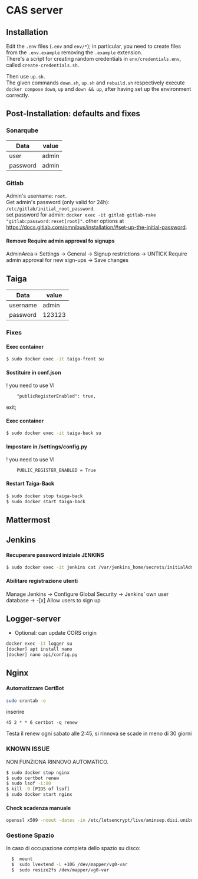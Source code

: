 # CAS server

## Installation
Edit the `.env` files (`.env` and `env/*`); in particular, you need to create files from the `.env.example` removing the `.example` extension.  
There's a script for creating random credentials in `env/credentials.env`, called `create-credentials.sh`.  

Then use `up.sh`.  
The given commands `down.sh`, `up.sh` and `rebuild.sh` respectively execute `docker compose` `down`, `up` and `down && up`, after having set up the environment correctly.  

## Post-Installation: defaults and fixes

### Sonarqube

Data | value
-----|-----
user | admin
password | admin

### Gitlab

Admin's username: `root`.  
Get admin's password (only valid for 24h): `/etc/gitlab/initial_root_password`.  
set password for admin: `docker exec -it gitlab gitlab-rake "gitlab:password:reset[root]"`.
other options at https://docs.gitlab.com/omnibus/installation/#set-up-the-initial-password.    

#### Remove Require admin approval fo signups
AdminArea-> Settings -> General -> Signup restrictions -> UNTICK Require admin approval for new sign-ups -> Save changes

## Taiga

Data | value
-----|-----
username | admin
password | 123123

### Fixes

#### Exec container
```bash
$ sudo docker exec -it taiga-front su
```
#### Sostituire in conf.json
! you need to use VI
```
    "publicRegisterEnabled": true,
```
exit;
#### Exec container
```bash
$ sudo docker exec -it taiga-back su
```

#### Impostare in /settings/config.py
! you need to use VI
```
    PUBLIC_REGISTER_ENABLED = True
```
#### Restart Taiga-Back
```bash
$ sudo docker stop taiga-back
$ sudo docker start taiga-back
```

## Mattermost

## Jenkins
#### Recuperare password iniziale JENKINS
```bash
$ sudo docker exec -it jenkins cat /var/jenkins_home/secrets/initialAdminPassword
```
#### Abilitare registrazione utenti
Manage Jenkins -> Configure Global Security ->  Jenkins’ own user database -> -[x] Allow users to sign up

## Logger-server
- Optional: can update CORS origin
```bash
docker exec -it logger su
[docker] apt install nano
[docker] nano api/config.py
```

## Nginx

####  Automatizzare CertBot

```bash
sudo crontab -e
```
inserire
```
45 2 * * 6 certbot -q renew  
```

Testa il renew ogni sabato alle 2:45, si rinnova se scade in meno di 30 giorni

### KNOWN ISSUE
NON FUNZIONA RINNOVO AUTOMATICO.
```bash
$ sudo docker stop nginx
$ sudo certbot renew
$ sudo lsof -i:80
$ kill -9 [PIDS of lsof]
$ sudo docker start nginx
```

#### Check scadenza manuale
```bash
openssl x509 -noout -dates -in /etc/letsencrypt/live/aminsep.disi.unibo.it/cert.pem
```

### Gestione Spazio
In caso di occupazione completa dello spazio su disco:
```bash
  $  mount
  $  sudo lvextend -L +10G /dev/mapper/vg0-var
  $  sudo resize2fs /dev/mapper/vg0-var
```
